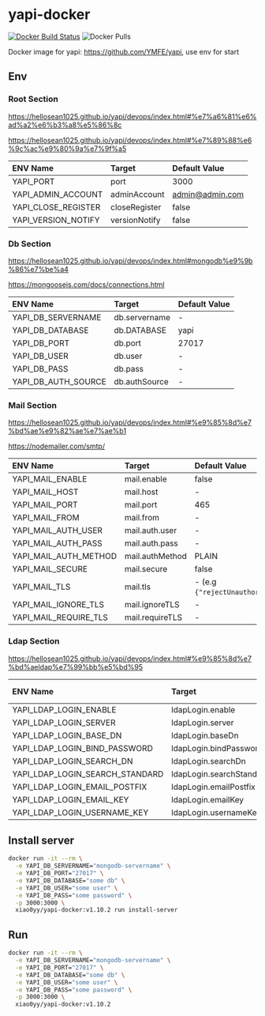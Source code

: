 # yapi-docker

[![Docker Build Status](https://img.shields.io/docker/build/xiao0yy/yapi-docker.svg)](https://hub.docker.com/r/xiao0yy/yapi-docker)
![Docker Pulls](https://img.shields.io/docker/pulls/xiao0yy/yapi-docker)

Docker image for yapi: <https://github.com/YMFE/yapi>, use env for start

## Env

### Root Section

<https://hellosean1025.github.io/yapi/devops/index.html#%e7%a6%81%e6%ad%a2%e6%b3%a8%e5%86%8c>

<https://hellosean1025.github.io/yapi/devops/index.html#%e7%89%88%e6%9c%ac%e9%80%9a%e7%9f%a5>

| ENV Name | Target | Default Value |
| :-- | :-- | :-- |
| YAPI_PORT | port | 3000 |
| YAPI_ADMIN_ACCOUNT | adminAccount | admin@admin.com |
| YAPI_CLOSE_REGISTER | closeRegister | false |
| YAPI_VERSION_NOTIFY | versionNotify | false |

### Db Section

<https://hellosean1025.github.io/yapi/devops/index.html#mongodb%e9%9b%86%e7%be%a4>

<https://mongoosejs.com/docs/connections.html>

| ENV Name | Target | Default Value |
| :-- | :-- | :-- |
| YAPI_DB_SERVERNAME | db.servername | - |
| YAPI_DB_DATABASE | db.DATABASE | yapi |
| YAPI_DB_PORT | db.port | 27017 |
| YAPI_DB_USER | db.user | - |
| YAPI_DB_PASS | db.pass | - |
| YAPI_DB_AUTH_SOURCE | db.authSource | - |

### Mail Section

<https://hellosean1025.github.io/yapi/devops/index.html#%e9%85%8d%e7%bd%ae%e9%82%ae%e7%ae%b1>

<https://nodemailer.com/smtp/>

| ENV Name | Target | Default Value |
| :-- | :-- | :-- |
| YAPI_MAIL_ENABLE | mail.enable | false |
| YAPI_MAIL_HOST | mail.host | - |
| YAPI_MAIL_PORT | mail.port | 465 |
| YAPI_MAIL_FROM | mail.from | - |
| YAPI_MAIL_AUTH_USER | mail.auth.user | - |
| YAPI_MAIL_AUTH_PASS | mail.auth.pass | - |
| YAPI_MAIL_AUTH_METHOD | mail.authMethod | PLAIN |
| YAPI_MAIL_SECURE | mail.secure | false |
| YAPI_MAIL_TLS | mail.tls | - (e.g `{"rejectUnauthorized":true}`) |
| YAPI_MAIL_IGNORE_TLS | mail.ignoreTLS | - |
| YAPI_MAIL_REQUIRE_TLS | mail.requireTLS | - |

### Ldap Section

<https://hellosean1025.github.io/yapi/devops/index.html#%e9%85%8d%e7%bd%aeldap%e7%99%bb%e5%bd%95>

| ENV Name | Target | Default Value |
| :-- | :-- | :-- |
| YAPI_LDAP_LOGIN_ENABLE | ldapLogin.enable | false |
| YAPI_LDAP_LOGIN_SERVER | ldapLogin.server | - |
| YAPI_LDAP_LOGIN_BASE_DN | ldapLogin.baseDn | - |
| YAPI_LDAP_LOGIN_BIND_PASSWORD | ldapLogin.bindPassword | - |
| YAPI_LDAP_LOGIN_SEARCH_DN | ldapLogin.searchDn | - |
| YAPI_LDAP_LOGIN_SEARCH_STANDARD | ldapLogin.searchStandard | - |
| YAPI_LDAP_LOGIN_EMAIL_POSTFIX | ldapLogin.emailPostfix | - |
| YAPI_LDAP_LOGIN_EMAIL_KEY | ldapLogin.emailKey | - |
| YAPI_LDAP_LOGIN_USERNAME_KEY | ldapLogin.usernameKey | - |

## Install server

```sh
docker run -it --rm \
  -e YAPI_DB_SERVERNAME="mongodb-servername" \
  -e YAPI_DB_PORT="27017" \
  -e YAPI_DB_DATABASE="some db" \
  -e YAPI_DB_USER="some user" \
  -e YAPI_DB_PASS="some password" \
  -p 3000:3000 \
  xiao0yy/yapi-docker:v1.10.2 run install-server
```

## Run

```sh
docker run -it --rm \
  -e YAPI_DB_SERVERNAME="mongodb-servername" \
  -e YAPI_DB_PORT="27017" \
  -e YAPI_DB_DATABASE="some db" \
  -e YAPI_DB_USER="some user" \
  -e YAPI_DB_PASS="some password" \
  -p 3000:3000 \
  xiao0yy/yapi-docker:v1.10.2
```
